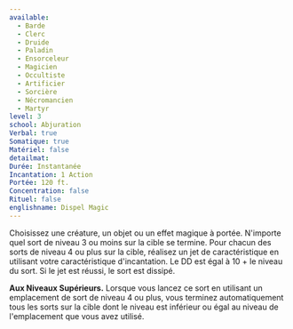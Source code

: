 ```yaml
---
available:
  - Barde
  - Clerc
  - Druide
  - Paladin
  - Ensorceleur
  - Magicien
  - Occultiste
  - Artificier
  - Sorcière
  - Nécromancien
  - Martyr
level: 3
school: Abjuration
Verbal: true
Somatique: true
Matériel: false
detailmat: 
Durée: Instantanée
Incantation: 1 Action
Portée: 120 ft.
Concentration: false
Rituel: false
englishname: Dispel Magic
---
```

Choisissez une créature, un objet ou un effet magique à portée. N'importe quel sort de niveau 3 ou moins sur la cible se termine. Pour chacun des sorts de niveau 4 ou plus sur la cible, réalisez un jet de caractéristique en utilisant votre caractéristique d'incantation. Le DD est égal à 10 + le niveau du sort. Si le jet est réussi, le sort est dissipé.

**Aux Niveaux Supérieurs.** Lorsque vous lancez ce sort en utilisant un emplacement de sort de niveau 4 ou plus, vous terminez automatiquement tous les sorts sur la cible dont le niveau est inférieur ou égal au niveau de l'emplacement que vous avez utilisé.
